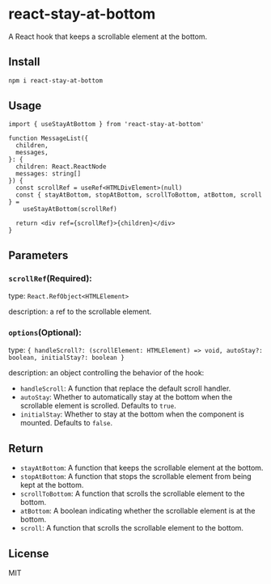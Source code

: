 # react-stay-at-bottom

A React hook that keeps a scrollable element at the bottom.

## Install

```bash
npm i react-stay-at-bottom
```

## Usage

```tsx
import { useStayAtBottom } from 'react-stay-at-bottom'

function MessageList({
  children,
  messages,
}: {
  children: React.ReactNode
  messages: string[]
}) {
  const scrollRef = useRef<HTMLDivElement>(null)
  const { stayAtBottom, stopAtBottom, scrollToBottom, atBottom, scroll } =
    useStayAtBottom(scrollRef)

  return <div ref={scrollRef}>{children}</div>
}
```

## Parameters

### `scrollRef`(**Required**):

type: `React.RefObject<HTMLElement>`

description: a ref to the scrollable element.

### `options`(**Optional**):

type: `{ handleScroll?: (scrollElement: HTMLElement) => void, autoStay?: boolean, initialStay?: boolean }`

description: an object controlling the behavior of the hook:

- `handleScroll`: A function that replace the default scroll handler.
- `autoStay`: Whether to automatically stay at the bottom when the scrollable element is scrolled. Defaults to `true`.
- `initialStay`: Whether to stay at the bottom when the component is mounted. Defaults to `false`.

## Return

- `stayAtBottom`: A function that keeps the scrollable element at the bottom.
- `stopAtBottom`: A function that stops the scrollable element from being kept at the bottom.
- `scrollToBottom`: A function that scrolls the scrollable element to the bottom.
- `atBottom`: A boolean indicating whether the scrollable element is at the bottom.
- `scroll`: A function that scrolls the scrollable element to the bottom.

## License

MIT
